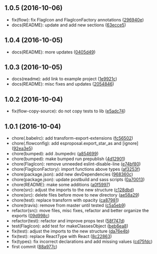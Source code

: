 <a name="1.0.5"></a>
## 1.0.5 (2016-10-06)

* fix(flow): fix FlagIcon and FlagIconFactory annotations ([296940e](https://github.com/matteocng/react-flag-icon-css/commit/296940e))
* docs(README): update and add new sections ([63ecce5](https://github.com/matteocng/react-flag-icon-css/commit/63ecce5))



<a name="1.0.4"></a>
## 1.0.4 (2016-10-05)

* docs(README): more updates ([0405d49](https://github.com/matteocng/react-flag-icon-css/commit/0405d49))



<a name="1.0.3"></a>
## 1.0.3 (2016-10-05)

* docs(readme): add link to example project ([1e9921c](https://github.com/matteocng/react-flag-icon-css/commit/1e9921c))
* docs(README): misc fixes and updates ([2054846](https://github.com/matteocng/react-flag-icon-css/commit/2054846))



<a name="1.0.2"></a>
## 1.0.2 (2016-10-04)

* fix(flow-copy-source): do not copy tests to lib ([e5adc74](https://github.com/matteocng/react-flag-icon-css/commit/e5adc74))



<a name="1.0.1"></a>
## 1.0.1 (2016-10-04)

* chore(.babelrc): add transform-export-extensions ([fc56502](https://github.com/matteocng/react-flag-icon-css/commit/fc56502))
* chore(.flowconfig): add esproposal.export_star_as and [ignore] ([92ea3e5](https://github.com/matteocng/react-flag-icon-css/commit/92ea3e5))
* chore(bumped): add .bumpedrc ([a854699](https://github.com/matteocng/react-flag-icon-css/commit/a854699))
* chore(bumped): make bumped run prepublish ([4d12901](https://github.com/matteocng/react-flag-icon-css/commit/4d12901))
* chore(FlagIcon): remove unneeded eslint-disable-line ([e74bf80](https://github.com/matteocng/react-flag-icon-css/commit/e74bf80))
* chore(FlagIconFactory): import functions above types ([af3253f](https://github.com/matteocng/react-flag-icon-css/commit/af3253f))
* chore(package.json): add new devDependencies ([968360c](https://github.com/matteocng/react-flag-icon-css/commit/968360c))
* chore(package.json): update postbuild and sass scripts ([0a70013](https://github.com/matteocng/react-flag-icon-css/commit/0a70013))
* chore(README): make some additions ([a0f5997](https://github.com/matteocng/react-flag-icon-css/commit/a0f5997))
* chore(src): adjust the imports to the new structure ([c128dbd](https://github.com/matteocng/react-flag-icon-css/commit/c128dbd))
* chore(src): delete files before move to new directory ([ae58a29](https://github.com/matteocng/react-flag-icon-css/commit/ae58a29))
* chore(test): replace transform with opacity ([ca87981](https://github.com/matteocng/react-flag-icon-css/commit/ca87981))
* chore(travis): remove from master until tested ([c5a5eb9](https://github.com/matteocng/react-flag-icon-css/commit/c5a5eb9))
* refactor(src): move files, misc fixes, refactor and better organize the exports ([09d998c](https://github.com/matteocng/react-flag-icon-css/commit/09d998c))
* refactor(test): refactor and improve props test ([58f747d](https://github.com/matteocng/react-flag-icon-css/commit/58f747d))
* test(FlagIcon): add test for makeClassesObject ([beb6ea8](https://github.com/matteocng/react-flag-icon-css/commit/beb6ea8))
* fix(test): adjust the imports to the new structure ([da76e4b](https://github.com/matteocng/react-flag-icon-css/commit/da76e4b))
* fix(test): replace ReactType with React ([8c22863](https://github.com/matteocng/react-flag-icon-css/commit/8c22863))
* fix(types): fix incorrect declarations and add missing values ([cd75fdc](https://github.com/matteocng/react-flag-icon-css/commit/cd75fdc))
* first commit ([88a977c](https://github.com/matteocng/react-flag-icon-css/commit/88a977c))




